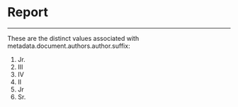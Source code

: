 # Report
---
These are the distinct values associated with metadata.document.authors.author.suffix:

1. Jr.
2. III
3. IV
4. II
5. Jr
6. Sr.
